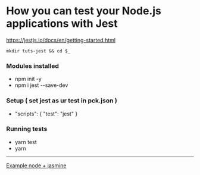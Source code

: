 # How you can test your Node.js applications with Jest

https://jestjs.io/docs/en/getting-started.html

```
mkdir tuts-jest && cd $_
```

### Modules installed
 - npm init -y
 - npm i jest --save-dev


### Setup ( set jest as ur test  in pck.json )
 - "scripts": { "test": "jest" }

### Running tests
 - yarn test
 - yarn
---



[Example node + jasmine](https://www.valentinog.com/blog/jest/)